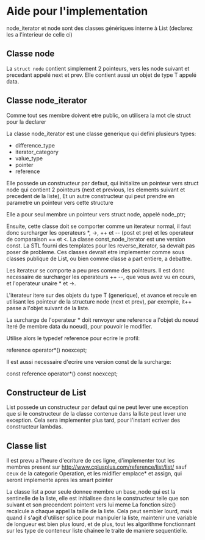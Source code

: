 Aide pour l'implementation
==========================

node_iterator et node sont des classes génériques interne à List (declarez les a l'interieur de celle ci)

## Classe node ##

La `struct node` contient simplement 2 pointeurs, vers les node suivant et precedant appelé next et prev.
Elle contient aussi un objet de type T appelé data.

## Classe node_iterator ##

Comme tout ses membre doivent etre public, on utilisera la mot cle struct pour la declarer

La classe node_iterator est une classe generique qui defini plusieurs types:
- difference_type
- iterator_category
- value_type
- pointer
- reference

Elle possede un constructeur par defaut, qui initialize un pointeur vers struct node qui contient 2 pointeurs (next et previous, les elements suivant et precedent de la liste),
Et un autre constructeur qui peut prendre en parametre un pointeur vers cette structure

Elle a pour seul membre un pointeur vers struct node, appelé node_ptr;

Ensuite, cette classe doit se comporter comme un iterateur normal, il faut donc surcharger les operateurs *, ->, ++ et -- (post et pre) et les operateur de comparaison == et <.
La classe const_node_iterator est une version const.
La STL fourni des templates pour les reverse_iterator, sa devrait pas poser de probleme.
Ces classes devrait etre implementer comme sous classes publique de List, ou bien comme classe a part entiere, a debattre.

Les iterateur se comporte a peu pres comme des pointeurs.
Il est donc necessaire de surcharger les operateurs ++ --, que vous avez vu en cours,
et l'operateur unaire * et ->.

L'iterateur itere sur des objets du type T (generique), et avance et recule en utilisant les pointeur de la structure node (next et prev), par exemple, it++ passe a l'objet suivant de la liste.

La surcharge de l'operateur * doit renvoyer une reference a l'objet du noeud iteré (le membre data du noeud), pour pouvoir le modifier.

Utilise alors le typedef reference pour ecrire le profil:

reference operator*() noexcept;

Il est aussi necessaire d'ecrire une version const de la surcharge:

const reference operator*() const noexcept;

## Constructeur de List ##

List possede un constructeur par defaut qui ne peut lever une exception que si le constructeur de la classe contenue dans la liste peut lever une exception.
Cela sera implementer plus tard, pour l'instant ecriver des constructeur lambdas.

## Classe list ##

Il est prevu a l'heure d'ecriture de ces ligne, d'implementer tout les membres present sur http://www.cplusplus.com/reference/list/list/ sauf ceux de la categorie Operation, et les midifier emplace* et assign,
qui seront implemente apres les smart pointer

La classe list a pour seule donnee membre un base_node qui est la sentinelle de la liste, elle est initialisee dans le constructeur telle que son suivant et son precendent pointent vers lui meme
La fonction size() recalcule a chaque appel la taille de la liste. Cela peut sembler lourd, mais quand il s'agit d'utiliser splice pour manipuler la liste, maintenir une variable de longueur est bien plus lourd,
et de plus, tout les algorithme fonctionnant sur les type de conteneur liste chainee le traite de maniere sequentielle.